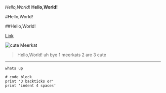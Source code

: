 *Hello,World!*
**Hello,World!**

#Hello,World!

##Hello,World!

[Link]( https://melissaesantos.github.io/cse15l-lab-reports/)

![cute Meerkat](https://www.google.com/imgres?imgurl=https%3A%2F%2Fi.natgeofe.com%2Fk%2Faa27e94d-8f1d-447e-9dba-15ac242317b0%2Fmeerkat-closeup-log_4x3.jpg&imgrefurl=https%3A%2F%2Fkids.nationalgeographic.com%2Fanimals%2Fmammals%2Ffacts%2Fmeerkat&tbnid=XPdyvv55LTD8AM&vet=12ahUKEwjQ7dL-1q_1AhVEoFsKHfHCDT8QMygAegUIARDTAQ..i&docid=xpkUm-hrY_ZYnM&w=3072&h=2304&itg=1&q=meerkat&ved=2ahUKEwjQ7dL-1q_1AhVEoFsKHfHCDT8QMygAegUIARDTAQ)
>Hello,World!
>uh
>bye
1 meerkats
2 are
3 cute
---
`whats up`
```
# code block
print '3 backticks or'
print 'indent 4 spaces'
```
